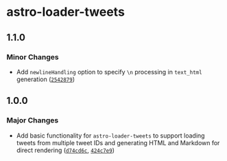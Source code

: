 # astro-loader-tweets

## 1.1.0

### Minor Changes

- Add `newlineHandling` option to specify `\n` processing in `text_html` generation ([`2542879`](https://github.com/lin-stephanie/astro-loaders/commit/2542879d4c27a4bfe6957b6288189116e6cd696a))

## 1.0.0

### Major Changes

- Add basic functionality for `astro-loader-tweets` to support loading tweets from multiple tweet IDs and generating HTML and Markdown for direct rendering ([`d74cd6c`](https://github.com/lin-stephanie/astro-loaders/commit/d74cd6cae34643942e7f1d52918495b3810c1e55), [`424c7e9`](https://github.com/lin-stephanie/astro-loaders/commit/424c7e92d5e15bb89a9c5377398144d4edf31a3c))
